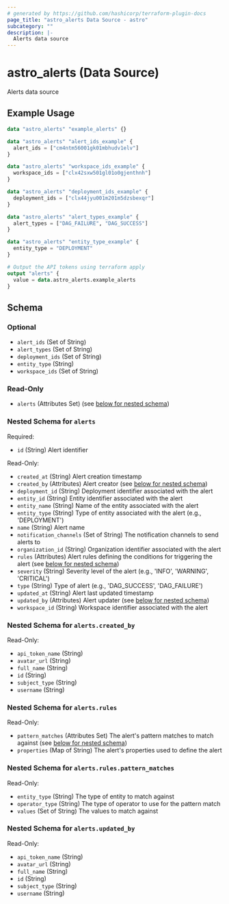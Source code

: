 ```yaml
---
# generated by https://github.com/hashicorp/terraform-plugin-docs
page_title: "astro_alerts Data Source - astro"
subcategory: ""
description: |-
  Alerts data source
---
```


# astro_alerts (Data Source)

Alerts data source

## Example Usage

```terraform
data "astro_alerts" "example_alerts" {}

data "astro_alerts" "alert_ids_example" {
  alert_ids = ["cm4ntm56001gk01mbhudv1elv"]
}

data "astro_alerts" "workspace_ids_example" {
  workspace_ids = ["clx42sxw501gl01o0gjenthnh"]
}

data "astro_alerts" "deployment_ids_example" {
  deployment_ids = ["clx44jyu001m201m5dzsbexqr"]
}

data "astro_alerts" "alert_types_example" {
  alert_types = ["DAG_FAILURE", "DAG_SUCCESS"]
}

data "astro_alerts" "entity_type_example" {
  entity_type = "DEPLOYMENT"
}

# Output the API tokens using terraform apply
output "alerts" {
  value = data.astro_alerts.example_alerts
}
```

<!-- schema generated by tfplugindocs -->
## Schema

### Optional

- `alert_ids` (Set of String)
- `alert_types` (Set of String)
- `deployment_ids` (Set of String)
- `entity_type` (String)
- `workspace_ids` (Set of String)

### Read-Only

- `alerts` (Attributes Set) (see [below for nested schema](#nestedatt--alerts))

<a id="nestedatt--alerts"></a>
### Nested Schema for `alerts`

Required:

- `id` (String) Alert identifier

Read-Only:

- `created_at` (String) Alert creation timestamp
- `created_by` (Attributes) Alert creator (see [below for nested schema](#nestedatt--alerts--created_by))
- `deployment_id` (String) Deployment identifier associated with the alert
- `entity_id` (String) Entity identifier associated with the alert
- `entity_name` (String) Name of the entity associated with the alert
- `entity_type` (String) Type of entity associated with the alert (e.g., 'DEPLOYMENT')
- `name` (String) Alert name
- `notification_channels` (Set of String) The notification channels to send alerts to
- `organization_id` (String) Organization identifier associated with the alert
- `rules` (Attributes) Alert rules defining the conditions for triggering the alert (see [below for nested schema](#nestedatt--alerts--rules))
- `severity` (String) Severity level of the alert (e.g., 'INFO', 'WARNING', 'CRITICAL')
- `type` (String) Type of alert (e.g., 'DAG_SUCCESS', 'DAG_FAILURE')
- `updated_at` (String) Alert last updated timestamp
- `updated_by` (Attributes) Alert updater (see [below for nested schema](#nestedatt--alerts--updated_by))
- `workspace_id` (String) Workspace identifier associated with the alert

<a id="nestedatt--alerts--created_by"></a>
### Nested Schema for `alerts.created_by`

Read-Only:

- `api_token_name` (String)
- `avatar_url` (String)
- `full_name` (String)
- `id` (String)
- `subject_type` (String)
- `username` (String)


<a id="nestedatt--alerts--rules"></a>
### Nested Schema for `alerts.rules`

Read-Only:

- `pattern_matches` (Attributes Set) The alert's pattern matches to match against (see [below for nested schema](#nestedatt--alerts--rules--pattern_matches))
- `properties` (Map of String) The alert's properties used to define the alert

<a id="nestedatt--alerts--rules--pattern_matches"></a>
### Nested Schema for `alerts.rules.pattern_matches`

Read-Only:

- `entity_type` (String) The type of entity to match against
- `operator_type` (String) The type of operator to use for the pattern match
- `values` (Set of String) The values to match against



<a id="nestedatt--alerts--updated_by"></a>
### Nested Schema for `alerts.updated_by`

Read-Only:

- `api_token_name` (String)
- `avatar_url` (String)
- `full_name` (String)
- `id` (String)
- `subject_type` (String)
- `username` (String)
